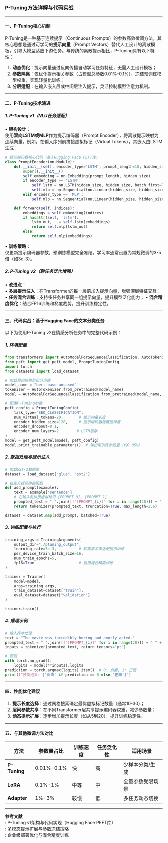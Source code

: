 
### P-Tuning方法详解与代码实战

---

#### **一、P-Tuning核心机制**
P-Tuning是一种基于连续提示（Continuous Prompts）的参数高效微调方法，其核心思想是通过可学习的**提示向量**（Prompt Vectors）替代人工设计的离散模板，引导大模型适应下游任务。与传统的离散提示相比，P-Tuning具有以下特性：
1. **动态优化**：提示向量通过反向传播自动学习任务特征，无需人工设计模板；
2. **参数隔离**：仅优化提示相关参数（占模型总参数0.01%-0.1%），冻结预训练模型权重，实现轻量化训练；
3. **分层适配**：在输入嵌入层或中间层注入提示，灵活控制模型注意力机制。

---

#### **二、P-Tuning技术演进**
##### **1. P-Tuning v1（NLU任务适配）**
• **架构设计**：  
  使用**双向LSTM或MLP**作为提示编码器（Prompt Encoder），将离散提示映射为连续向量。例如，在输入序列前拼接虚拟标记（Virtual Tokens），其嵌入由LSTM生成：  
  ```python
  # 提示编码器核心代码（基于Hugging Face PEFT库）
  class PromptEncoder(nn.Module):
      def __init__(self, encoder_type='LSTM', prompt_length=10, hidden_size=768):
          super().__init__()
          self.embedding = nn.Embedding(prompt_length, hidden_size)
          if encoder_type == 'LSTM':
              self.lstm = nn.LSTM(hidden_size, hidden_size, batch_first=True)
              self.mlp = nn.Sequential(nn.Linear(hidden_size, hidden_size), nn.ReLU())
          elif encoder_type == 'MLP':
              self.mlp = nn.Sequential(nn.Linear(hidden_size, hidden_size), nn.ReLU())
  
      def forward(self, indices):
          embeddings = self.embedding(indices)
          if hasattr(self, 'lstm'):
              lstm_out, _ = self.lstm(embeddings)
              return self.mlp(lstm_out)
          else:
              return self.mlp(embeddings)
  ```
• **训练策略**：  
  仅更新提示编码器参数，预训练模型完全冻结。学习率通常设置为常规微调的3-5倍（如3e-3）。

##### **2. P-Tuning v2（跨任务泛化增强）**
• **改进点**：  
  • **多层提示注入**：在Transformer的每一层前加入提示向量，增强深层特征交互；
  • **任务混合训练**：支持多任务共享同一组提示向量，提升模型泛化能力；
  • **混合精度优化**：结合FP16训练和梯度裁剪，提升训练稳定性。

---

#### **三、代码实战：基于Hugging Face的文本分类任务**
以下为使用P-Tuning v2在情感分析任务中的完整代码示例：

##### **1. 环境配置**
```python
from transformers import AutoModelForSequenceClassification, AutoTokenizer, Trainer, TrainingArguments
from peft import get_peft_model, PromptTuningConfig
import torch
from datasets import load_dataset

# 加载预训练模型和分词器
model_name = "bert-base-uncased"
tokenizer = AutoTokenizer.from_pretrained(model_name)
model = AutoModelForSequenceClassification.from_pretrained(model_name, num_labels=2)

# 配置P-Tuning参数
peft_config = PromptTuningConfig(
    task_type="SEQ_CLASSIFICATION",
    num_virtual_tokens=20,       # 提示向量长度
    encoder_hidden_size=128,     # 提示编码器隐藏层维度
    encoder_dropout=0.1,
    encoder_num_layers=2        # LSTM层数
)
model = get_peft_model(model, peft_config)
model.print_trainable_parameters()  # 输出可训练参数量（约0.05%）
```

##### **2. 数据处理与提示注入**
```python
# 加载SST-2数据集
dataset = load_dataset("glue", "sst2")

# 自定义提示拼接函数
def add_prompt(example):
    text = example['sentence']
    # 在输入前拼接虚拟标记 [PROMPT_0], [PROMPT_1]...
    prompted_text = " ".join([f"[PROMPT_{i}]" for i in range(20)]) + " " + text
    return tokenizer(prompted_text, truncation=True, max_length=256)

dataset = dataset.map(add_prompt, batched=True)
```

##### **3. 训练配置与执行**
```python
training_args = TrainingArguments(
    output_dir="./ptuning_output",
    learning_rate=3e-3,          # 较高学习率适配提示训练
    per_device_train_batch_size=16,
    num_train_epochs=5,
    fp16=True                    # 启用混合精度训练
)

trainer = Trainer(
    model=model,
    args=training_args,
    train_dataset=dataset["train"],
    eval_dataset=dataset["validation"]
)

trainer.train()
```

##### **4. 推理示例**
```python
# 输入样本处理
text = "The movie was incredibly boring and poorly acted."
prompted_text = " ".join([f"[PROMPT_{i}]" for i in range(20)]) + " " + text
inputs = tokenizer(prompted_text, return_tensors="pt")

# 预测
with torch.no_grad():
    logits = model(**inputs).logits
prediction = torch.argmax(logits).item()  # 0: 负面, 1: 正面
print(f"预测结果: {'负面' if prediction == 0 else '正面'}")
```

---

#### **四、性能优化建议**
1. **提示长度选择**：通过网格搜索确定最优虚拟标记数量（通常10-30）；
2. **层间参数共享**：在不同Transformer层共享提示编码器权重，减少参数量；
3. **动态提示扩展**：逐步增加提示长度（如从5到20），提升训练稳定性。

---

#### **五、与其他微调方法对比**
| **方法**     | 参数量占比 | 训练速度 | 任务泛化性 | 适用场景         |
| ------------ | ---------- | -------- | ---------- | ---------------- |
| **P-Tuning** | 0.01%-0.1% | 快       | 高         | 少样本分类/生成  |
| **LoRA**     | 0.1%-1%    | 中等     | 中         | 全量参数受限场景 |
| **Adapter**  | 1%-3%      | 较慢     | 低         | 多任务动态切换   |

---

**参考文献**  
: P-Tuning v1架构与代码实现（Hugging Face PEFT库）  
: 多模态提示扩展与参数冻结策略  
: 企业级部署优化与混合精度训练